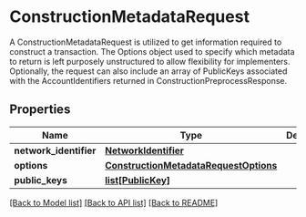 # ConstructionMetadataRequest

A ConstructionMetadataRequest is utilized to get information required to construct a transaction. The Options object used to specify which metadata to return is left purposely unstructured to allow flexibility for implementers. Optionally, the request can also include an array of PublicKeys associated with the AccountIdentifiers returned in ConstructionPreprocessResponse.
## Properties
Name | Type | Description | Notes
------------ | ------------- | ------------- | -------------
**network_identifier** | [**NetworkIdentifier**](NetworkIdentifier.md) |  | 
**options** | [**ConstructionMetadataRequestOptions**](ConstructionMetadataRequestOptions.md) |  | 
**public_keys** | [**list[PublicKey]**](PublicKey.md) |  | [optional] 

[[Back to Model list]](../README.md#documentation-for-models) [[Back to API list]](../README.md#documentation-for-api-endpoints) [[Back to README]](../README.md)


